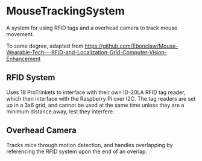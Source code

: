 # MouseTrackingSystem
A system for using RFID tags and a overhead camera to track mouse movement.

To some degree, adapted from https://github.com/Ebonclaw/Mouse-Wearable-Tech---RFID-and-Localization-Grid-Computer-Vision-Enhancement

## RFID System
Uses 18 ProTrinkets to interface with their own ID-20LA RFID tag
reader, which then interface with the Raspberry Pi over I2C.
The tag readers are set up in a 3x6 grid, and cannot be used at the same time unless they are a minimum distance away, lest they interfere.

## Overhead Camera
Tracks mice through motion detection, and handles overlapping by referencing the RFID system upon the end of an overlap.
